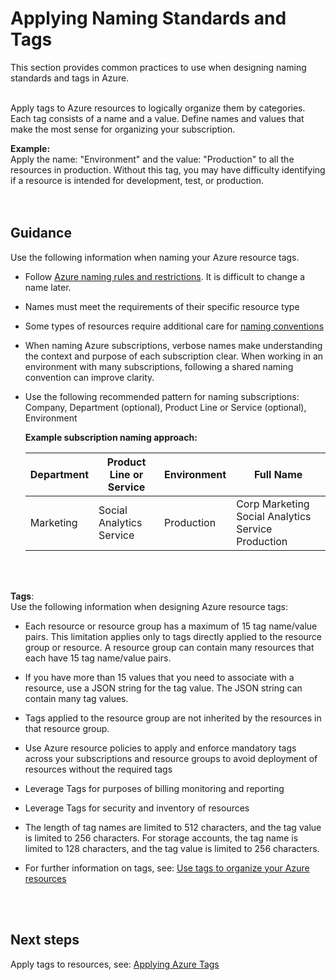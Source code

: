 # Applying Naming Standards and Tags 
This section provides common practices to use when designing naming standards and tags in Azure. 
<br />
<br />

Apply tags to Azure resources to logically organize them by categories. Each tag consists of a name and a value. Define names and 
values that make the most sense for organizing your subscription.  


**Example:**  
Apply the name: "Environment" and the value: "Production" to all the resources in production. Without this tag, 
you may have difficulty identifying if a resource is intended for development, test, or production.  
<br />
<br />

## Guidance
Use the following information when naming your Azure resource tags.

- Follow [Azure naming rules and restrictions](https://docs.microsoft.com/en-us/azure/architecture/best-practices/naming-conventions#naming-rules-and-restrictions). It is difficult to change a name later. 

- Names must meet the requirements of their specific resource type 
- Some types of resources require additional care for [naming conventions](https://docs.microsoft.com/en-us/azure/architecture/best-practices/naming-conventions#naming-rules-and-restrictions) 
- When naming Azure subscriptions, verbose names make understanding the context and purpose of each subscription clear. 
  When working in an environment with many subscriptions, following a shared naming convention can improve clarity. 
- Use the following recommended pattern for naming subscriptions:  
Company, Department (optional), Product Line or Service (optional), Environment
      
   **Example subscription naming approach:** 

    | __Department__ | __Product Line or Service__ | __Environment__ | __Full Name__ |
    |------------------------------|----------------------------|----------------------------|----------------------------|
    | Marketing   | Social Analytics Service   |  Production   |  Corp Marketing Social Analytics Service Production  | 
<br />
<br />

  **Tags**:  
  Use the following information when designing Azure resource tags: 

   - Each resource or resource group has a maximum of 15 tag name/value pairs. This limitation applies only to tags directly 
   applied to the resource group or resource. A resource group can contain many resources that each have 15 tag name/value 
   pairs. 

   - If you have more than 15 values that you need to associate with a resource, use a JSON string for the tag value. The JSON string 
   can contain many tag values. 

   - Tags applied to the resource group are not inherited by the resources in that resource group. 

   - Use Azure resource policies to apply and enforce mandatory tags across your subscriptions and resource groups to avoid 
   deployment of resources without the required tags 

   - Leverage Tags for purposes of billing monitoring and reporting 

   - Leverage Tags for security and inventory of resources  
   - The length of tag names are limited to 512 characters, and the tag value is limited to 256 characters. For storage accounts, the tag name is limited to 128 characters, and the tag value is limited to 256 characters. 
   - For further information on tags, see: [Use tags to organize your Azure resources](https://docs.microsoft.com/en-us/azure/azure-resource-manager/resource-group-using-tags)
   
<br />
<br />

## Next steps
Apply tags to resources, see:  [Applying Azure Tags](4.1-Applying-Azure-Tags.md)  





 
